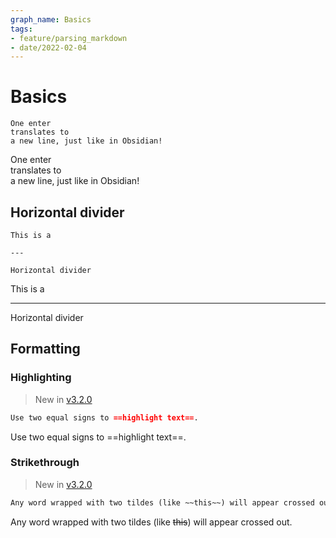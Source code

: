 ```yaml
---
graph_name: Basics
tags:
- feature/parsing_markdown
- date/2022-02-04
---
```

   
# Basics   
```
One enter
translates to
a new line, just like in Obsidian!
```
   
   
One enter   
translates to   
a new line, just like in Obsidian!   
   
## Horizontal divider   
```
This is a

---

Horizontal divider
```
   
   
This is a   
   
   
---   
   
Horizontal divider   
   
   
## Formatting   
### Highlighting   
> New in [v3.2.0](../Changelog/v3.2.0.md)   
   
```md
Use two equal signs to ==highlight text==.
```
   
Use two equal signs to ==highlight text==.   
   
### Strikethrough   
> New in [v3.2.0](../Changelog/v3.2.0.md)   
   
```md
Any word wrapped with two tildes (like ~~this~~) will appear crossed out.
```
   
Any word wrapped with two tildes (like ~~this~~) will appear crossed out.